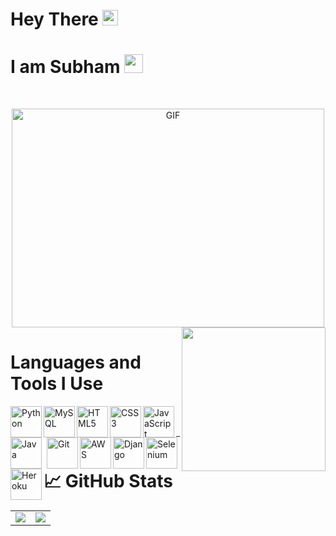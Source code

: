 # **Hey There** <img src="https://media.giphy.com/media/hvRJCLFzcasrR4ia7z/giphy.gif" width="25px">
# **I am Subham** <img src="https://emojis.slackmojis.com/emojis/images/1531849430/4246/blob-sunglasses.gif?1531849430" width="30"/>
<br>
<p align="center"> <img alt="GIF" src="https://user-images.githubusercontent.com/72430628/160745933-e9956d51-c2bb-4a31-ba00-b0e85a4724c7.gif" width="500" height="350/">
 <img align='right' src="https://media.giphy.com/media/M9gbBd9nbDrOTu1Mqx/giphy.gif"  width="230"/>
</p>
 
# **Languages and Tools I Use**
<a href="https://www.python.org" rel="noreferrer">
 <img align="left" alt="Python" width="50px" src="https://www.svgrepo.com/show/354238/python.svg">
</a>
<a href="https://www.mysql.com/" rel="noreferrer">
 <img align="left" alt="MySQL" width="50px" src="https://cdn.jsdelivr.net/gh/devicons/devicon/icons/mysql/mysql-original.svg">
</a>
<a href="https://en.wikipedia.org/wiki/HTML5" rel="noreferrer">
 <img align="left" alt="HTML5" width="50px" src="https://cdn.jsdelivr.net/gh/devicons/devicon/icons/html5/html5-original.svg">
</a>
<a href="https://en.wikipedia.org/wiki/CSS" rel="noreferrer">
 <img align="left" alt="CSS3" width="50px" src="https://cdn.jsdelivr.net/gh/devicons/devicon/icons/css3/css3-original.svg">
</a>
<a href="https://en.wikipedia.org/wiki/JavaScript#:~:text=JavaScript%20is%20a%20high%2Dlevel,functional%2C%20and%20imperative%20programming%20styles." rel="noreferrer">
 <img align="left" alt="JavaScript" width="50px" src="https://cdn.jsdelivr.net/gh/devicons/devicon/icons/javascript/javascript-original.svg"/>
</a>
<a href="https://www.java.com/en/" rel="noreferrer">
 <img align="left" alt="Java" width="50px" src="https://www.svgrepo.com/show/184143/java.svg" style="padding-right:5px;" />
</a>
<a href="https://git-scm.com/" rel="noreferrer">
 <img align="left" alt="Git" width="50px" src="https://www.svgrepo.com/show/353778/git.svg"/>
</a>
<a href="https://aws.amazon.com/" rel="noreferrer">
 <img align="left" alt="AWS" width="50px" src="https://www.svgrepo.com/show/353443/aws.svg"/>
</a>
<a href="https://www.djangoproject.com/" rel="noreferrer">
 <img align="left" alt="Django" width="50px" src="https://www.svgrepo.com/show/373554/django.svg"/>
</a>
<a href="https://www.selenium.dev/" rel="noreferrer">
 <img align="left" alt="Selenium" width="50px" src="https://www.svgrepo.com/show/354321/selenium.svg" />
</a>
<a href="https://www.heroku.com/" rel="noreferrer">
 <img align="left" alt="Heroku" width="50px" src="https://www.svgrepo.com/show/303683/heroku-logo.svg"/>
</a>
<br>
<br>
<hr>

# &#x1f4c8; **GitHub Stats**
<table align='center' height="98%">
  <tr>
    <td>
       <img src="https://github-readme-stats.vercel.app/api?username=subham2728&show_icons=true&theme=gotham&count_private=true" />
       </a>
    </td>
     <td>
      <img src="https://github-readme-stats.vercel.app/api/top-langs/?username=subham2728&theme=gotham&show_icons=true">
      </a>
     </td>
  </tr>
</table>
<hr>

# **Random Dev Joke** <img src="https://user-images.githubusercontent.com/72430628/160804711-e506b230-1b6b-4dd5-a13c-09c56a40bc2e.gif" width="30px"/>
<table align='center'>
  <tr>
    <td>
      <img src="https://readme-jokes.vercel.app/api?hideBorder&qColor=%232aa789&aColor=%2398d0cd&bgColor=%230c1014" alt="Jokes Card" /></p>
    </td>
  </tr>
<hr>
</table>
<hr>

